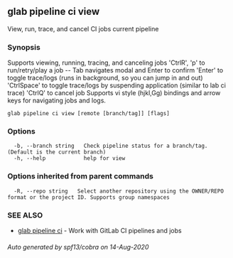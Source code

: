## glab pipeline ci view

View, run, trace, and cancel CI jobs current pipeline

### Synopsis

Supports viewing, running, tracing, and canceling jobs
'CtrlR', 'p' to run/retry/play a job -- Tab navigates modal and Enter to confirm
'Enter' to toggle trace/logs (runs in background, so you can jump in and out)
'CtrlSpace' to toggle trace/logs by suspending application (similar to lab ci trace)
'CtrlQ' to cancel job
Supports vi style (hjkl,Gg) bindings and arrow keys for navigating jobs and logs.


```
glab pipeline ci view [remote [branch/tag]] [flags]
```

### Options

```
  -b, --branch string   Check pipeline status for a branch/tag. (Default is the current branch)
  -h, --help            help for view
```

### Options inherited from parent commands

```
  -R, --repo string   Select another repository using the OWNER/REPO format or the project ID. Supports group namespaces
```

### SEE ALSO

* [glab pipeline ci](glab_pipeline_ci.md)	 - Work with GitLab CI pipelines and jobs

###### Auto generated by spf13/cobra on 14-Aug-2020
